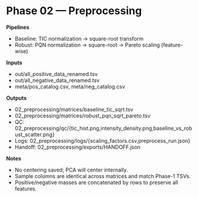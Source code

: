 # Phase 02 — Preprocessing

**Pipelines**
- Baseline: TIC normalization → square-root transform
- Robust: PQN normalization → square-root → Pareto scaling (feature-wise)

**Inputs**
- out/all_positive_data_renamed.tsv
- out/all_negative_data_renamed.tsv
- meta/pos_catalog.csv, meta/neg_catalog.csv

**Outputs**
- 02_preprocessing/matrices/baseline_tic_sqrt.tsv
- 02_preprocessing/matrices/robust_pqn_sqrt_pareto.tsv
- QC: 02_preprocessing/qc/{tic_hist.png,intensity_density.png,baseline_vs_robust_scatter.png}
- Logs: 02_preprocessing/logs/{scaling_factors.csv,preprocess_run.json}
- Handoff: 02_preprocessing/exports/HANDOFF.json

**Notes**
- No centering saved; PCA will center internally.
- Sample columns are identical across matrices and match Phase-1 TSVs.
- Positive/negative masses are concatenated by rows to preserve all features.